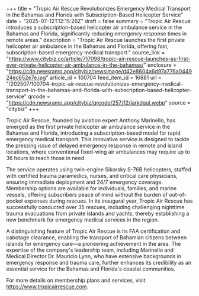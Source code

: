 +++
title = "Tropic Air Rescue Revolutionizes Emergency Medical Transport in the Bahamas and Florida with Subscription-Based Helicopter Service"
date = "2025-07-12T12:15:26Z"
draft = false
summary = "Tropic Air Rescue introduces a subscription-based helicopter air ambulance service in the Bahamas and Florida, significantly reducing emergency response times in remote areas."
description = "Tropic Air Rescue launches the first private helicopter air ambulance in the Bahamas and Florida, offering fast, subscription-based emergency medical transport."
source_link = "https://www.citybiz.co/article/717098/tropic-air-rescue-launches-as-first-ever-private-helicopter-air-ambulance-in-the-bahamas/"
enclosure = "https://cdn.newsramp.app/citybiz/newsimage/d42e8604a6d97a776a044924ec652e7e.jpg"
article_id = 100704
feed_item_id = 16881
url = "/202507/100704-tropic-air-rescue-revolutionizes-emergency-medical-transport-in-the-bahamas-and-florida-with-subscription-based-helicopter-service"
qrcode = "https://cdn.newsramp.app/citybiz/qrcode/257/12/larkdgul.webp"
source = "citybiz"
+++

<p>Tropic Air Rescue, founded by aviation expert Anthony Marinello, has emerged as the first private helicopter air ambulance service in the Bahamas and Florida, introducing a subscription-based model for rapid emergency medical transport. This innovative service is designed to tackle the pressing issue of delayed emergency response in remote and island locations, where conventional fixed-wing air ambulances may require up to 36 hours to reach those in need.</p><p>The service operates using twin-engine Sikorsky S-76B helicopters, staffed with certified trauma paramedics, nurses, and critical care physicians, ensuring immediate deployment and 24/7 emergency coverage. Membership options are available for individuals, families, and marine vessels, offering subscribers peace of mind without the burden of out-of-pocket expenses during rescues. In its inaugural year, Tropic Air Rescue has successfully conducted over 35 rescues, including challenging nighttime trauma evacuations from private islands and yachts, thereby establishing a new benchmark for emergency medical services in the region.</p><p>A distinguishing feature of Tropic Air Rescue is its FAA certification and cabotage clearance, enabling the transport of Bahamian citizens between islands for emergency care—a pioneering achievement in the area. The expertise of the company's leadership team, including Marinello and Medical Director Dr. Mauricio Lynn, who have extensive backgrounds in emergency response and trauma care, further enhances its credibility as an essential service for the Bahamas and Florida's coastal communities.</p><p>For more details on membership plans and services, visit <a href='https://www.tropicairrescue.com' rel='nofollow' target='_blank'>https://www.tropicairrescue.com</a>.</p>